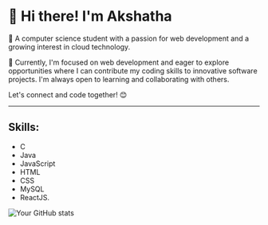 # **👋 Hi there! I'm Akshatha**

🌟 A computer science student with a passion for web development and a growing interest in cloud technology.

🌟 Currently, I'm focused on web development and eager to explore opportunities where I can contribute my coding skills to innovative software projects. I'm always open to learning and collaborating with others.

Let's connect and code together! 😊
___
## **Skills:**

- C
- Java
- JavaScript
- HTML
- CSS
- MySQL
- ReactJS.


<!-- GitHub Stats -->
![Your GitHub stats](https://github-readme-stats.vercel.app/api?username=akshatha1505&show_icons=true)
